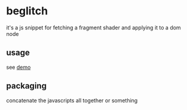 # beglitch

it's a js snippet for fetching a fragment shader and applying it to a dom node

## usage

see [demo](https://toomanybees.github.io/beglitch/)

## packaging

concatenate the javascripts all together or something
